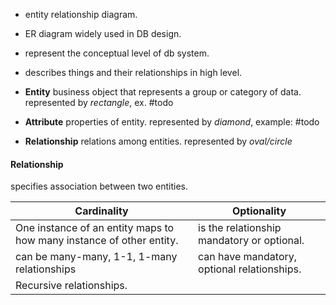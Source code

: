 
- entity relationship diagram. 
- ER diagram widely used in DB design.
- represent the conceptual level of db system. 
- describes things and their relationships in high level. 

- **Entity** business object that represents a group or category of data. represented by *rectangle*, ex. #todo
- **Attribute** properties of entity. represented by *diamond*, example: #todo 
- **Relationship** relations among entities. represented by *oval/circle*

#### Relationship 
specifies association between two entities. 

| Cardinality                                                          | Optionality                                 |
| -------------------------------------------------------------------- | ------------------------------------------- |
| One instance of an entity maps to how many instance of other entity. | is the relationship mandatory or optional.  |
| can be many-many, 1-1, 1-many relationships                          | can have mandatory, optional relationships. |
| Recursive relationships.                                             |                                             |

